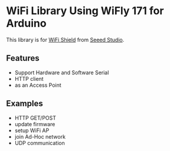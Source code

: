 # WiFi Library Using WiFly 171 for Arduino

This library is for [WiFi Shield](http://www.seeedstudio.com/depot/wifi-shield-p-1220.html?cPath=19_20) from [Seeed Studio](http://seeedstudio.com).

## Features
+ Support Hardware and Software Serial
+ HTTP client
+ as an Access Point

## Examples
+ HTTP GET/POST
+ update firmware
+ setup WiFi AP
+ join Ad-Hoc network
+ UDP communication

